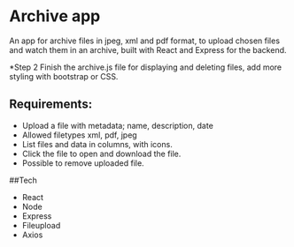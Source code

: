 # Archive app
An app for archive files in jpeg, xml and pdf format, to upload chosen files and watch them in an archive, built with React and Express for the backend.

*Step 2 Finish the archive.js file for displaying and deleting files, add more styling with bootstrap or CSS.

## Requirements:
* Upload a file with metadata; name, description, date
* Allowed filetypes xml, pdf, jpeg
* List files and data in columns, with icons.
* Click the file to open and download the file.
* Possible to remove uploaded file.

##Tech
* React
* Node
* Express
* Fileupload
* Axios

